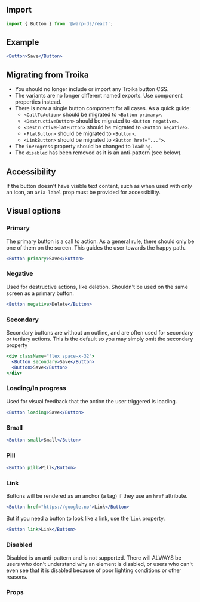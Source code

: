 ## Import

```js
import { Button } from '@warp-ds/react';
```

## Example

```jsx example
<Button>Save</Button>
```

## Migrating from Troika

- You should no longer include or import any Troika button CSS.
- The variants are no longer different named exports. Use component properties
  instead.
- There is now a single button component for all cases. As a quick guide:
  - `<CallToAction>` should be migrated to `<Button primary>`.
  - `<DestructiveButton>` should be migrated to `<Button negative>`.
  - `<DestructiveFlatButton>` should be migrated to `<Button negative>`.
  - `<FlatButton>` should be migrated to `<Button>`.
  - `<LinkButton>` should be migrated to `<Button href="...">`.
- The `inProgress` property should be changed to `loading`.
- The `disabled` has been removed as it is an anti-pattern (see below).

## Accessibility

If the button doesn't have visible text content, such as when used with only an
icon, an `aria-label` prop must be provided for accessibility.

## Visual options

### Primary

The primary button is a call to action. As a general rule, there should only be
one of them on the screen. This guides the user towards the happy path.

```jsx example
<Button primary>Save</Button>
```

### Negative

Used for destructive actions, like deletion. Shouldn't be used on the same
screen as a primary button.

```jsx example
<Button negative>Delete</Button>
```

### Secondary

Secondary buttons are without an outline, and are often used for secondary or
tertiary actions. This is the default so you may simply omit the secondary
property

```jsx example
<div className="flex space-x-32">
  <Button secondary>Save</Button>
  <Button>Save</Button>
</div>
```

### Loading/In progress

Used for visual feedback that the action the user triggered is loading.

```jsx example
<Button loading>Save</Button>
```

### Small

```jsx example
<Button small>Small</Button>
```

### Pill

```jsx example
<Button pill>Pill</Button>
```

### Link

Buttons will be rendered as an anchor (a tag) if they use an `href` attribute.

```jsx example
<Button href="https://google.no">Link</Button>
```

But if you need a button to look like a link, use the `link` property.

```jsx example
<Button link>Link</Button>
```

### Disabled

Disabled is an anti-pattern and is not supported. There will ALWAYS be users who
don't understand why an element is disabled, or users who can't even see that it
is disabled because of poor lighting conditions or other reasons.


### Props

<api-table react component="Button" />
